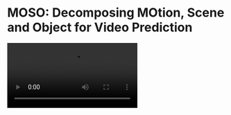 # MOSO: Decomposing MOtion, Scene and Object for Video Prediction

<video id="video">
      <source id="mp4" src="RoboNet256x_2to10_n10.mp4" type="video/mp4">
</videos>
More samples is availble in: https://anonymous202203.github.io/MOSO

## Involved Metrics
FVD: https://github.com/universome/stylegan-v

PSNR/SSIM/LPIPS: https://github.com/francois-rozet/piqa

## TODO
- [x] Release code
- [ ] Provide checkpoints

